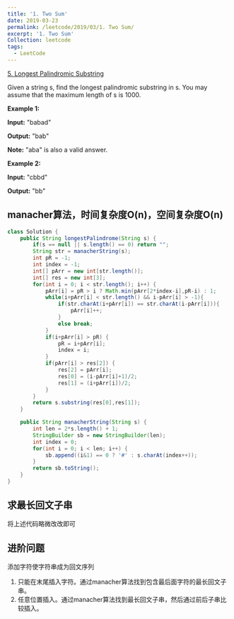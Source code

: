 ```yaml
---
title: '1. Two Sum'
date: 2019-03-23
permalink: /leetcode/2019/03/1. Two Sum/
excerpt: '1. Two Sum'
Collection: leetcode
tags:
  - LeetCode
---
```


[5. Longest Palindromic Substring](https://leetcode.com/problems/longest-palindromic-substring/)

Given a string s, find the longest palindromic substring in s. You may assume that the maximum length of s is 1000.

**Example 1:**

**Input:** "babad"

**Output:** "bab"

**Note:** "aba" is also a valid answer.

**Example 2:**

**Input:** "cbbd"

**Output:** "bb"

## manacher算法，时间复杂度O(n)，空间复杂度O(n)

```java
class Solution {
    public String longestPalindrome(String s) {
        if(s == null || s.length() == 0) return "";
        String str = manacherString(s);
        int pR = -1;
        int index = -1;
        int[] pArr = new int[str.length()];
        int[] res = new int[3];
        for(int i = 0; i < str.length(); i++) {
            pArr[i] = pR > i ? Math.min(pArr[2*index-i],pR-i) : 1;
            while(i+pArr[i] < str.length() && i-pArr[i] > -1){
                if(str.charAt(i+pArr[i]) == str.charAt(i-pArr[i])){
                    pArr[i]++;
                }
                else break;
            }
            if(i+pArr[i] > pR) {
                pR = i+pArr[i];
                index = i;
            }
            if(pArr[i] > res[2]) {
                res[2] = pArr[i];
                res[0] = (i-pArr[i]+1)/2;
                res[1] = (i+pArr[i])/2;
            }
        }
        return s.substring(res[0],res[1]);
    }

    public String manacherString(String s) {
        int len = 2*s.length() + 1;
        StringBuilder sb = new StringBuilder(len);
        int index = 0;
        for(int i = 0; i < len; i++) {
            sb.append((i&1) == 0 ? '#' : s.charAt(index++));
        }
        return sb.toString();
    }
}
```

## 求最长回文子串

将上述代码略微改改即可

## 进阶问题
添加字符使字符串成为回文序列
1. 只能在末尾插入字符。通过manacher算法找到包含最后面字符的最长回文子串。
2. 任意位置插入。通过manacher算法找到最长回文子串，然后通过前后子串比较插入。
